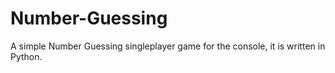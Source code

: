 # Number-Guessing
A simple Number Guessing singleplayer game for the console, it is written in Python.
